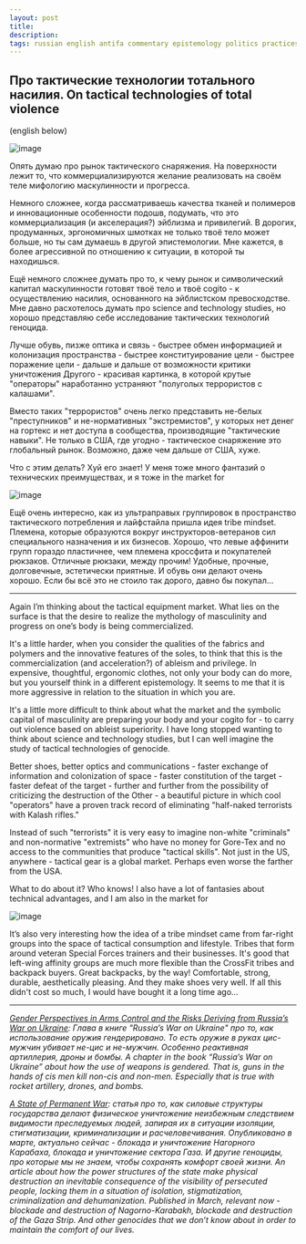 ```yaml
---
layout: post
title:
description: 
tags: russian english antifa commentary epistemology politics practices articles links monitoring
---
```


## Про тактические технологии тотального насилия. On tactical technologies of total violence

(english below)

![image](https://github.com/sansmerde/sansmerde.github.io/assets/156181842/063d3b1f-b7e5-4544-b8d7-4bcafa8fe433)


Опять думаю про рынок тактического снаряжения. На поверхности лежит то, что коммерциализируются желание реализовать на своём теле мифологию маскулинности и прогресса. 

Немного сложнее, когда рассматриваешь качества тканей и полимеров и инновационные особенности подошв, подумать, что это коммерциализация (и акселерация?) эйблизма и привилегий. В дорогих, продуманных, эргономичных шмотках не только твоё тело может больше, но ты сам думаешь в другой эпистемологии. Мне кажется, в более агрессивной по отношению к ситуации, в которой ты находишься.

Ещё немного сложнее думать про то, к чему рынок и символический капитал маскулинности готовят твоё тело и твоё cogito - к осуществлению насилия, основанного на эйблистском превосходстве. Мне давно расхотелось думать про science and technology studies, но хорошо представляю себе исследование тактических технологий геноцида.

Лучше обувь, пизже оптика и связь - быстрее обмен информацией и колонизация пространства - быстрее конституирование цели - быстрее поражение цели - дальше и дальше от возможности критики уничтожения Другого - красивая картинка, в которой крутые "операторы" наработанно устраняют "полуголых террористов с калашами".

Вместо таких "террористов" очень легко представить не-белых "преступников" и не-нормативных "экстремистов", у которых нет денег на гортекс и нет доступа в сообщества, производящие "тактические навыки". Не только в США, где угодно - тактическое снаряжение это глобальный рынок. Возможно, даже чем дальше от США, хуже.

Что с этим делать? Хуй его знает! У меня тоже много фантазий о технических преимуществах, и я тоже in the market for

![image](https://github.com/sansmerde/sansmerde.github.io/assets/156181842/a838bc63-0a26-4e52-a176-1ae2486cf6ae)

Ещё очень интересно, как из ультраправых группировок в пространство тактического потребления и лайфстайла пришла идея tribe mindset. Племена, которые образуются вокруг инструкторов-ветеранов сил специального назначения и их бизнесов. Хорошо, что левые аффинити групп гораздо пластичнее, чем племена кроссфита и покупателей рюкзаков. Отличные рюкзаки, между прочим! Удобные, прочные, долговечные, эстетически приятные. И обувь они делают очень хорошо. Если бы всё это не стоило так дорого, давно бы покупал...

---

Again I’m thinking about the tactical equipment market. What lies on the surface is that the desire to realize the mythology of masculinity and progress on one’s body is being commercialized.

It's a little harder, when you consider the qualities of the fabrics and polymers and the innovative features of the soles, to think that this is the commercialization (and acceleration?) of ableism and privilege. In expensive, thoughtful, ergonomic clothes, not only your body can do more, but you yourself think in a different epistemology. It seems to me that it is more aggressive in relation to the situation in which you are.

It's a little more difficult to think about what the market and the symbolic capital of masculinity are preparing your body and your cogito for - to carry out violence based on ableist superiority. I have long stopped wanting to think about science and technology studies, but I can well imagine the study of tactical technologies of genocide.

Better shoes, better optics and communications - faster exchange of information and colonization of space - faster constitution of the target - faster defeat of the target - further and further from the possibility of criticizing the destruction of the Other - a beautiful picture in which cool "operators" have a proven track record of eliminating "half-naked terrorists with Kalash rifles."

Instead of such "terrorists" it is very easy to imagine non-white "criminals" and non-normative "extremists" who have no money for Gore-Tex and no access to the communities that produce "tactical skills". Not just in the US, anywhere - tactical gear is a global market. Perhaps even worse the farther from the USA.

What to do about it? Who knows! I also have a lot of fantasies about technical advantages, and I am also in the market for

![image](https://github.com/sansmerde/sansmerde.github.io/assets/156181842/a838bc63-0a26-4e52-a176-1ae2486cf6ae)

It’s also very interesting how the idea of a tribe mindset came from far-right groups into the space of tactical consumption and lifestyle. Tribes that form around veteran Special Forces trainers and their businesses. It's good that left-wing affinity groups are much more flexible than the CrossFit tribes and backpack buyers. Great backpacks, by the way! Comfortable, strong, durable, aesthetically pleasing. And they make shoes very well. If all this didn't cost so much, I would have bought it a long time ago...

---

_[Gender Perspectives in Arms Control and the Risks Deriving from Russia’s War on Ukraine](https://link.springer.com/chapter/10.1007/978-3-031-32221-1_9): Глава в книге "Russia’s War on Ukraine" про то, как использование оружия гендерировано. То есть оружие в руках цис-мужчин убивает не-цис и не-мужчин. Особенно реактивная артиллерия, дроны и бомбы. A chapter in the book “Russia’s War on Ukraine” about how the use of weapons is gendered. That is, guns in the hands of cis men kill non-cis and non-men. Especially that is true with rocket artillery, drones, and bombs._

_[A State of Permanent War](https://www.utpjournals.press/doi/abs/10.3138/topia-2022-0048): статья про то, как силовые структуры государства делают физическое уничтожение неизбежным следствием видимости преследуемых людей, запирая их в ситуации изоляции, стигматизации, криминализации и расчеловечивания. Опубликовано в марте, актуально сейчас - блокада и уничтожение Нагорного Карабаха, блокада и уничтожение сектора Газа. И другие геноциды, про которые мы не знаем, чтобы сохранять комфорт своей жизни. An article about how the power structures of the state make physical destruction an inevitable consequence of the visibility of persecuted people, locking them in a situation of isolation, stigmatization, criminalization and dehumanization. Published in March, relevant now - blockade and destruction of Nagorno-Karabakh, blockade and destruction of the Gaza Strip. And other genocides that we don’t know about in order to maintain the comfort of our lives._
